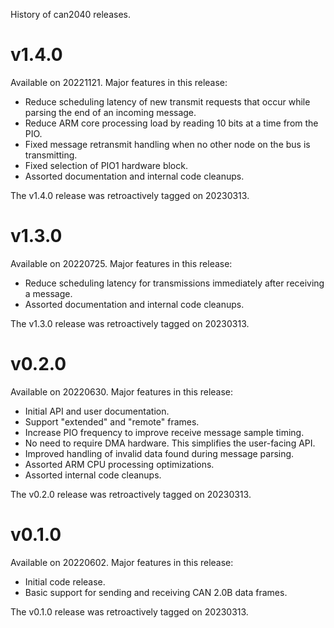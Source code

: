 History of can2040 releases.

# v1.4.0

Available on 20221121. Major features in this release:
* Reduce scheduling latency of new transmit requests that occur while
  parsing the end of an incoming message.
* Reduce ARM core processing load by reading 10 bits at a time from
  the PIO.
* Fixed message retransmit handling when no other node on the bus is
  transmitting.
* Fixed selection of PIO1 hardware block.
* Assorted documentation and internal code cleanups.

The v1.4.0 release was retroactively tagged on 20230313.

# v1.3.0

Available on 20220725. Major features in this release:
* Reduce scheduling latency for transmissions immediately after
  receiving a message.
* Assorted documentation and internal code cleanups.

The v1.3.0 release was retroactively tagged on 20230313.

# v0.2.0

Available on 20220630. Major features in this release:
* Initial API and user documentation.
* Support "extended" and "remote" frames.
* Increase PIO frequency to improve receive message sample timing.
* No need to require DMA hardware.  This simplifies the user-facing API.
* Improved handling of invalid data found during message parsing.
* Assorted ARM CPU processing optimizations.
* Assorted internal code cleanups.

The v0.2.0 release was retroactively tagged on 20230313.

# v0.1.0

Available on 20220602. Major features in this release:
* Initial code release.
* Basic support for sending and receiving CAN 2.0B data frames.

The v0.1.0 release was retroactively tagged on 20230313.
